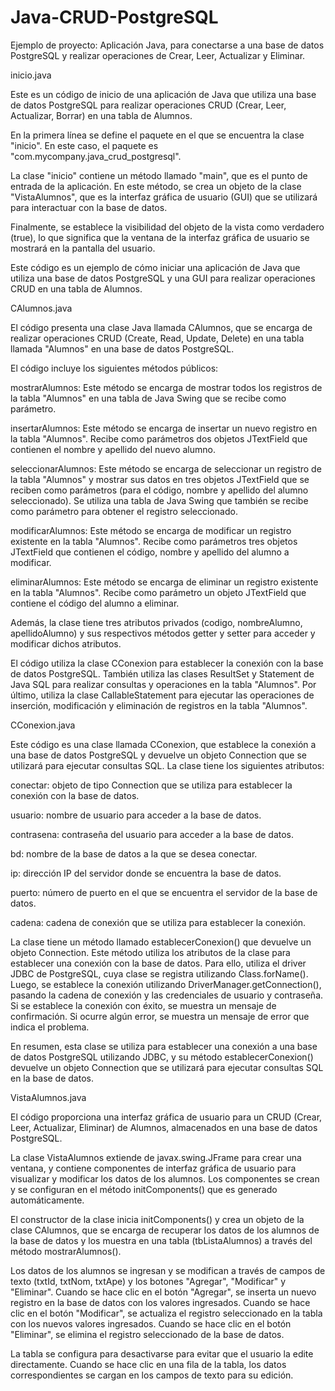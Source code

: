 # Java-CRUD-PostgreSQL
Ejemplo de proyecto: Aplicación Java, para conectarse a una base de datos PostgreSQL y realizar operaciones de Crear, Leer, Actualizar y Eliminar.

inicio.java

Este es un código de inicio de una aplicación de Java que utiliza una base de datos PostgreSQL para realizar operaciones CRUD (Crear, Leer, Actualizar, Borrar) en una tabla de Alumnos.

En la primera línea se define el paquete en el que se encuentra la clase "inicio". En este caso, el paquete es "com.mycompany.java_crud_postgresql".

La clase "inicio" contiene un método llamado "main", que es el punto de entrada de la aplicación. En este método, se crea un objeto de la clase "VistaAlumnos", que es la interfaz gráfica de usuario (GUI) que se utilizará para interactuar con la base de datos.

Finalmente, se establece la visibilidad del objeto de la vista como verdadero (true), lo que significa que la ventana de la interfaz gráfica de usuario se mostrará en la pantalla del usuario.

Este código es un ejemplo de cómo iniciar una aplicación de Java que utiliza una base de datos PostgreSQL y una GUI para realizar operaciones CRUD en una tabla de Alumnos.


CAlumnos.java

El código presenta una clase Java llamada CAlumnos, que se encarga de realizar operaciones CRUD (Create, Read, Update, Delete) en una tabla llamada "Alumnos" en una base de datos PostgreSQL.

El código incluye los siguientes métodos públicos:

mostrarAlumnos: Este método se encarga de mostrar todos los registros de la tabla "Alumnos" en una tabla de Java Swing que se recibe como parámetro.

insertarAlumnos: Este método se encarga de insertar un nuevo registro en la tabla "Alumnos". Recibe como parámetros dos objetos JTextField que contienen el nombre y apellido del nuevo alumno.

seleccionarAlumnos: Este método se encarga de seleccionar un registro de la tabla "Alumnos" y mostrar sus datos en tres objetos JTextField que se reciben como parámetros (para el código, nombre y apellido del alumno seleccionado). Se utiliza una tabla de Java Swing que también se recibe como parámetro para obtener el registro seleccionado.

modificarAlumnos: Este método se encarga de modificar un registro existente en la tabla "Alumnos". Recibe como parámetros tres objetos JTextField que contienen el código, nombre y apellido del alumno a modificar.

eliminarAlumnos: Este método se encarga de eliminar un registro existente en la tabla "Alumnos". Recibe como parámetro un objeto JTextField que contiene el código del alumno a eliminar.

Además, la clase tiene tres atributos privados (codigo, nombreAlumno, apellidoAlumno) y sus respectivos métodos getter y setter para acceder y modificar dichos atributos.

El código utiliza la clase CConexion para establecer la conexión con la base de datos PostgreSQL. También utiliza las clases ResultSet y Statement de Java SQL para realizar consultas y operaciones en la tabla "Alumnos". Por último, utiliza la clase CallableStatement para ejecutar las operaciones de inserción, modificación y eliminación de registros en la tabla "Alumnos".


CConexion.java

Este código es una clase llamada CConexion, que establece la conexión a una base de datos PostgreSQL y devuelve un objeto Connection que se utilizará para ejecutar consultas SQL. La clase tiene los siguientes atributos:

conectar: objeto de tipo Connection que se utiliza para establecer la conexión con la base de datos.

usuario: nombre de usuario para acceder a la base de datos.

contrasena: contraseña del usuario para acceder a la base de datos.

bd: nombre de la base de datos a la que se desea conectar.

ip: dirección IP del servidor donde se encuentra la base de datos.

puerto: número de puerto en el que se encuentra el servidor de la base de datos.

cadena: cadena de conexión que se utiliza para establecer la conexión.

La clase tiene un método llamado establecerConexion() que devuelve un objeto Connection. Este método utiliza los atributos de la clase para establecer una conexión con la base de datos. Para ello, utiliza el driver JDBC de PostgreSQL, cuya clase se registra utilizando Class.forName(). Luego, se establece la conexión utilizando DriverManager.getConnection(), pasando la cadena de conexión y las credenciales de usuario y contraseña. Si se establece la conexión con éxito, se muestra un mensaje de confirmación. Si ocurre algún error, se muestra un mensaje de error que indica el problema.

En resumen, esta clase se utiliza para establecer una conexión a una base de datos PostgreSQL utilizando JDBC, y su método establecerConexion() devuelve un objeto Connection que se utilizará para ejecutar consultas SQL en la base de datos.


VistaAlumnos.java

El código proporciona una interfaz gráfica de usuario para un CRUD (Crear, Leer, Actualizar, Eliminar) de Alumnos, almacenados en una base de datos PostgreSQL.

La clase VistaAlumnos extiende de javax.swing.JFrame para crear una ventana, y contiene componentes de interfaz gráfica de usuario para visualizar y modificar los datos de los alumnos. Los componentes se crean y se configuran en el método initComponents() que es generado automáticamente.

El constructor de la clase inicia initComponents() y crea un objeto de la clase CAlumnos, que se encarga de recuperar los datos de los alumnos de la base de datos y los muestra en una tabla (tbListaAlumnos) a través del método mostrarAlumnos().

Los datos de los alumnos se ingresan y se modifican a través de campos de texto (txtId, txtNom, txtApe) y los botones "Agregar", "Modificar" y "Eliminar". Cuando se hace clic en el botón "Agregar", se inserta un nuevo registro en la base de datos con los valores ingresados. Cuando se hace clic en el botón "Modificar", se actualiza el registro seleccionado en la tabla con los nuevos valores ingresados. Cuando se hace clic en el botón "Eliminar", se elimina el registro seleccionado de la base de datos.

La tabla se configura para desactivarse para evitar que el usuario la edite directamente. Cuando se hace clic en una fila de la tabla, los datos correspondientes se cargan en los campos de texto para su edición.
